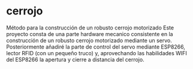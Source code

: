 # cerrojo
Método para la construcción de un robusto cerrojo motorizado 
Este proyecto consta de una parte hardware mecanico consistente en la construcción de un robusto cerrojo 
motorizado mediante un servo.
Posteriormente añadiré la parte de control del servo mediante ESP8266, lector RFID (con un pequeño truco) y, aprovechando
las habilidades WIFI del ESP8266 la apertura y cierre a distancia del cerrojo.
